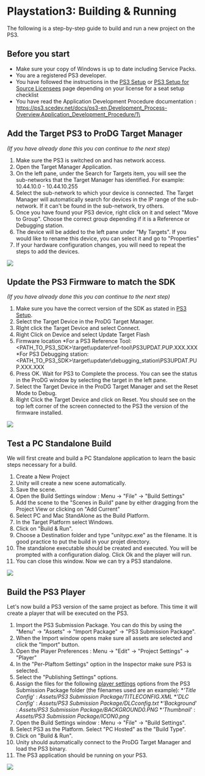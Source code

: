 Playstation3: Building & Running
================================


The following is a step-by-step guide to build and run a new project on the PS3.

Before you start
----------------

* Make sure your copy of Windows is up to date including Service Packs.
* You are a registered PS3 developer.
* You have followed the instructions in the [PS3 Setup](ps3-setup.html) or [PS3 Setup for Source Licensees](ps3-setupforsource.html) page depending on your license for a seat setup checklist
* You have read the Application Development Procedure documentation : https://ps3.scedev.net/docs/ps3-en,Development_Process-Overview,Application_Development_Procedure/1\


Add the Target PS3 to ProDG Target Manager
------------------------------------------

_(If you have already done this you can continue to the next step)_
1. Make sure the PS3 is switched on and has network access.
1. Open the Target Manager Application.
1. On the left pane, under the Search for Targets item, you will see the sub-networks that the Target Manager has identified. For example: 10.44.10.0 - 10.44.10.255
1. Select the sub-network to which your device is connected. The Target Manager will automatically search for devices in the IP range of the sub-network. If it can't be found in the sub-network, try others.
1. Once you have found your PS3 device, right click on it and select "Move to Group". Choose the correct group depending if it is a Reference or Debugging station.
1. The device will be added to the left pane under "My Targets".  If you would like to rename this device, you can select it and go to "Properties"
1. If your hardware configuration changes, you will need to repeat the steps to add the devices.

![](http://docwiki.hq.unity3d.com/uploads/Main/ps3_prodgtargets.jpg)  

Update the PS3 Firmware to match the SDK
----------------------------------------

_(If you have already done this you can continue to the next step)_
1. Make sure you have the correct version of the SDK as stated in [PS3 Setup](ps3-setup.html).
1. Select the Target Device in the ProDG Target Manager.
1. RIght click the Target Device and select Connect.
1. Right Click on Device and select Update Target Flash
1. Firmware location
 *For a PS3 Reference Tool: <PATH_TO_PS3_SDK>\target\updater\ref-tool\PS3UPDAT.PUP.XXX.XXX
 *For PS3 Debugging station: <PATH_TO_PS3_SDK>\target\updater\debugging_station\PS3UPDAT.PUP.XXX.XXX
1. Press OK. Wait for PS3 to Complete the process. You can see the status in the ProDG window by selecting the target in the left pane.
1. Select the Target Device in the ProDG Target Manager and set the Reset Mode to Debug.
1. Right Click the Target Device and click on Reset. You should see on the top left corner of the screen connected to the PS3 the version of the firmware installed.

![](http://docwiki.hq.unity3d.com/uploads/Main/ps3_updatetargetflash.jpg)  


Test a PC Standalone Build
--------------------------

We will first create and build a PC Standalone application to learn the basic steps necessary for a build.
1. Create a New Project
1. Unity will create a new scene automatically.
1. Save the scene.
1. Open the Build Settings window : Menu -> "File" -> "Build Settings"
1. Add the scene to the "Scenes in Build" pane by either dragging from the Project View or clicking on "Add Current"
1. Select PC and Mac StandAlone as the Build Platform.
1. In the Target Platform select Windows.
1. Click on "Build & Run".
1. Choose a Destination folder and type "unitypc.exe" as the filename. It is good practice to put the build in your projet directory.
1. The standalone executable should be created and executed. You will be prompted with a configuration dialog. Click Ok and the player will run.
1. You can close this window. Now we can try a PS3 standalone.

![](http://docwiki.hq.unity3d.com/uploads/Main/ps3_buildpc.jpg)  

Build the PS3 Player
--------------------

Let's now build a PS3 version of the same project as before. This time it will create a player that will be executed on the PS3.
1. Import the PS3 Submission Package. You can do this by using the "Menu" -> "Assets" -> "Import Package" -> "PS3 Submission Package".
1. When the Import window opens make sure all assets are selected and click the "Import" button.
1. Open the Player Preferences : Menu -> "Edit" -> "Project Settings" -> "Player"
1. In the "Per-Plaftom Settings" option in the Inspector make sure PS3 is selected.
1. Select the "Publishing Settings" options.
1. Assign the files for the following [player settings](ps3-projectsettings.html) options from the PS3 Submission Package folder (the filenames used are an example):
 *_'Title Config_' : _Assets/PS3 Submission Package/TITLECONFIG.XML_
 *_'DLC Config_' : _Assets/PS3 Submission Package/DLCconfig.txt_
 *_'Background_' : _Assets/PS3 Submission Package/BACKGROUND0.PNG_
 *_'Thumbnail_' : _Assets/PS3 Submission Package/ICON0.png_
1. Open the Build Settings window : Menu -> "File" -> "Build Settings".
1. Select PS3 as the Platform. Select "PC Hosted" as the "Build Type".
1. Click on "Build & Run".
1. Unity should automatically connect to the ProDG Target Manager and load the PS3 binary.
1. The PS3 application should be running on your PS3.

![](http://docwiki.hq.unity3d.com/uploads/Main/ps3_buildps3.jpg)  
